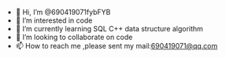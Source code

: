 - 👋 Hi, I’m @690419071fybFYB
- 👀 I’m interested in code
- 🌱 I’m currently learning SQL C++  data structure algorithm
- 💞️ I’m looking to collaborate on code
- 📫 How to reach me ,please sent my mail:690419071@qq.com

<!---
690419071fybFYB/690419071fybFYB is a ✨ special ✨ repository because its `README.md` (this file) appears on your GitHub profile.
You can click the Preview link to take a look at your changes.
--->
